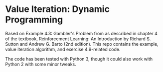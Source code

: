 # Value Iteration: Dynamic Programming

Based on Example 4.3: Gambler's Problem from as described in chapter 4 of the textbook,
Reinforcement Learning: An Introduction by Richard S. Sutton and Andrew G. Barto
(2nd edition). This repo contains the example, value iteration algorithm, and
exercise 4.9-related code.

The code has been tested with Python 3, though it could also work with Python 2
with some minor tweaks.